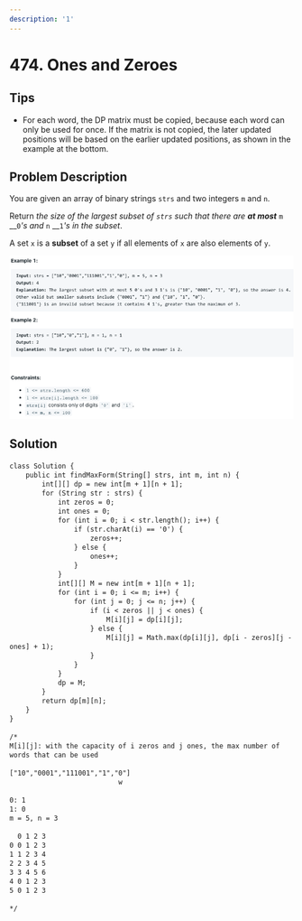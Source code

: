```yaml
---
description: '1'
---
```


# 474. Ones and Zeroes

## Tips

* For each word, the DP matrix must be copied, because each word can only be used for once. If the matrix is not copied, the later updated positions will be based on the earlier updated positions, as shown in the example at the bottom.

## Problem Description

You are given an array of binary strings `strs` and two integers `m` and `n`.

Return _the size of the largest subset of `strs` such that there are **at most**_ `m` __`0`_'s and_ `n` __`1`_'s in the subset_.

A set `x` is a **subset** of a set `y` if all elements of `x` are also elements of `y`.

![](../.gitbook/assets/image%20%2841%29.png)

## Solution

```text
class Solution {
    public int findMaxForm(String[] strs, int m, int n) {
        int[][] dp = new int[m + 1][n + 1];
        for (String str : strs) {
            int zeros = 0;
            int ones = 0;
            for (int i = 0; i < str.length(); i++) {
                if (str.charAt(i) == '0') {
                    zeros++;
                } else {
                    ones++;
                }
            }
            int[][] M = new int[m + 1][n + 1];
            for (int i = 0; i <= m; i++) {
                for (int j = 0; j <= n; j++) {
                    if (i < zeros || j < ones) {
                        M[i][j] = dp[i][j];
                    } else {
                        M[i][j] = Math.max(dp[i][j], dp[i - zeros][j - ones] + 1);
                    }
                }
            }
            dp = M;
        }
        return dp[m][n];
    }
}

/*
M[i][j]: with the capacity of i zeros and j ones, the max number of words that can be used

["10","0001","111001","1","0"]
                           w

0: 1
1: 0
m = 5, n = 3

  0 1 2 3
0 0 1 2 3
1 1 2 3 4
2 2 3 4 5
3 3 4 5 6
4 0 1 2 3
5 0 1 2 3

*/
```

